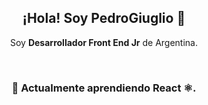 <h2 align="center">¡Hola! Soy PedroGiuglio 👋</h2>
</p>
<p align="center">Soy <strong>Desarrollador Front End Jr</strong> de Argentina.<br/></p>
<br />



<h3 align="center"> 🌱 Actualmente aprendiendo React ⚛. </h3>
